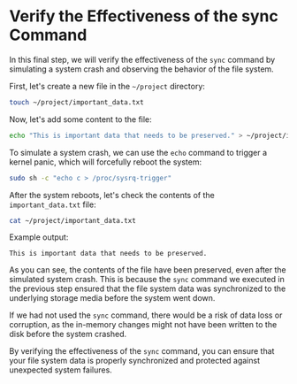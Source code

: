 # Verify the Effectiveness of the sync Command

In this final step, we will verify the effectiveness of the `sync` command by simulating a system crash and observing the behavior of the file system.

First, let's create a new file in the `~/project` directory:

```bash
touch ~/project/important_data.txt
```

Now, let's add some content to the file:

```bash
echo "This is important data that needs to be preserved." > ~/project/important_data.txt
```

To simulate a system crash, we can use the `echo` command to trigger a kernel panic, which will forcefully reboot the system:

```bash
sudo sh -c "echo c > /proc/sysrq-trigger"
```

After the system reboots, let's check the contents of the `important_data.txt` file:

```bash
cat ~/project/important_data.txt
```

Example output:

```
This is important data that needs to be preserved.
```

As you can see, the contents of the file have been preserved, even after the simulated system crash. This is because the `sync` command we executed in the previous step ensured that the file system data was synchronized to the underlying storage media before the system went down.

If we had not used the `sync` command, there would be a risk of data loss or corruption, as the in-memory changes might not have been written to the disk before the system crashed.

By verifying the effectiveness of the `sync` command, you can ensure that your file system data is properly synchronized and protected against unexpected system failures.
